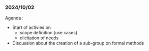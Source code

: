 ### 2024/10/02
Agenda :
- Start of activies on
    - scope definition (use cases)
    - elicitation of needs
- Discussion about the creation of a sub-group on formal methods
